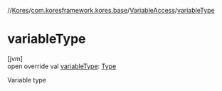 //[Kores](../../../index.md)/[com.koresframework.kores.base](../index.md)/[VariableAccess](index.md)/[variableType](variable-type.md)

# variableType

[jvm]\
open override val [variableType](variable-type.md): [Type](https://docs.oracle.com/javase/8/docs/api/java/lang/reflect/Type.html)

Variable type
